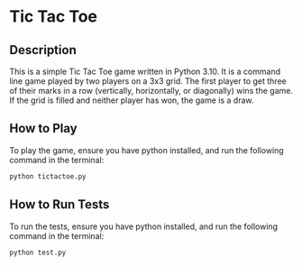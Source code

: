 # Tic Tac Toe #
## Description ##
This is a simple Tic Tac Toe game written in Python 3.10. It is a command line game played by two players on a 3x3 grid. The first player to get three of their marks in a row (vertically, horizontally, or diagonally) wins the game. If the grid is filled and neither player has won, the game is a draw.

## How to Play ##
To play the game, ensure you have python installed, and run the following command in the terminal:
```bash
python tictactoe.py
```

## How to Run Tests ##
To run the tests, ensure you have python installed, and run the following command in the terminal:
```bash
python test.py
```
